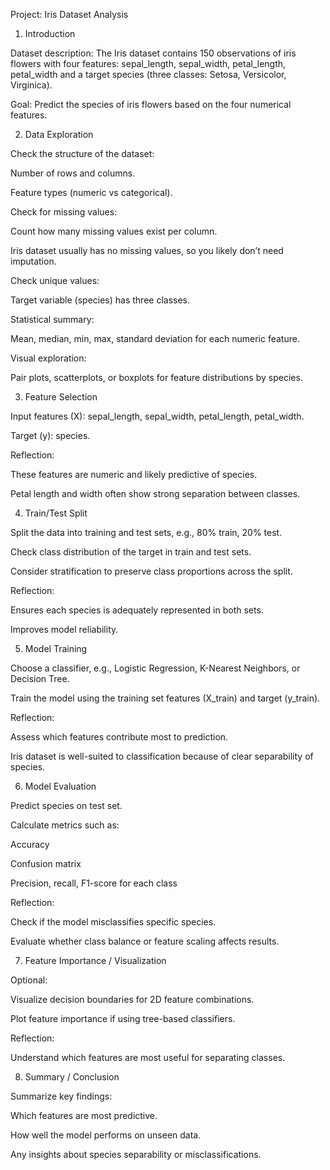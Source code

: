 Project: Iris Dataset Analysis
1. Introduction

Dataset description: The Iris dataset contains 150 observations of iris flowers with four features: sepal_length, sepal_width, petal_length, petal_width and a target species (three classes: Setosa, Versicolor, Virginica).

Goal: Predict the species of iris flowers based on the four numerical features.

2. Data Exploration

Check the structure of the dataset:

Number of rows and columns.

Feature types (numeric vs categorical).

Check for missing values:

Count how many missing values exist per column.

Iris dataset usually has no missing values, so you likely don’t need imputation.

Check unique values:

Target variable (species) has three classes.

Statistical summary:

Mean, median, min, max, standard deviation for each numeric feature.

Visual exploration:

Pair plots, scatterplots, or boxplots for feature distributions by species.

3. Feature Selection

Input features (X): sepal_length, sepal_width, petal_length, petal_width.

Target (y): species.

Reflection:

These features are numeric and likely predictive of species.

Petal length and width often show strong separation between classes.

4. Train/Test Split

Split the data into training and test sets, e.g., 80% train, 20% test.

Check class distribution of the target in train and test sets.

Consider stratification to preserve class proportions across the split.

Reflection:

Ensures each species is adequately represented in both sets.

Improves model reliability.

5. Model Training

Choose a classifier, e.g., Logistic Regression, K-Nearest Neighbors, or Decision Tree.

Train the model using the training set features (X_train) and target (y_train).

Reflection:

Assess which features contribute most to prediction.

Iris dataset is well-suited to classification because of clear separability of species.

6. Model Evaluation

Predict species on test set.

Calculate metrics such as:

Accuracy

Confusion matrix

Precision, recall, F1-score for each class

Reflection:

Check if the model misclassifies specific species.

Evaluate whether class balance or feature scaling affects results.

7. Feature Importance / Visualization

Optional:

Visualize decision boundaries for 2D feature combinations.

Plot feature importance if using tree-based classifiers.

Reflection:

Understand which features are most useful for separating classes.

8. Summary / Conclusion

Summarize key findings:

Which features are most predictive.

How well the model performs on unseen data.

Any insights about species separability or misclassifications.